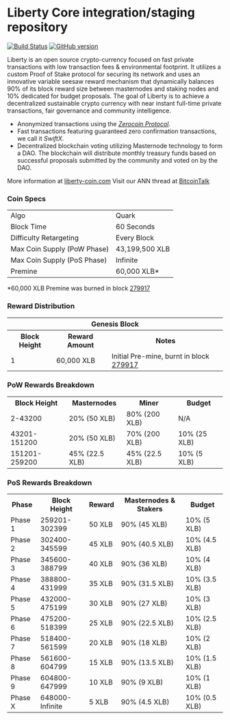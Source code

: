 Liberty Core integration/staging repository
=====================================

[![Build Status](https://travis-ci.org/project-liberty/Liberty.svg?branch=master)](https://travis-ci.org/project-liberty/Liberty) [![GitHub version](https://badge.fury.io/gh/Liberty-Project%2FPIVX.svg)](https://badge.fury.io/gh/Liberty-Project%2Fwallet)

Liberty is an open source crypto-currency focused on fast private transactions with low transaction fees & environmental footprint.  It utilizes a custom Proof of Stake protocol for securing its network and uses an innovative variable seesaw reward mechanism that dynamically balances 90% of its block reward size between masternodes and staking nodes and 10% dedicated for budget proposals. The goal of Liberty is to achieve a decentralized sustainable crypto currency with near instant full-time private transactions, fair governance and community intelligence.
- Anonymized transactions using the [_Zerocoin Protocol_](http://www.liberty-coin.com/xlbz).
- Fast transactions featuring guaranteed zero confirmation transactions, we call it _SwiftX_.
- Decentralized blockchain voting utilizing Masternode technology to form a DAO. The blockchain will distribute monthly treasury funds based on successful proposals submitted by the community and voted on by the DAO.

More information at [liberty-coin.com](http://www.liberty-coin.com) Visit our ANN thread at [BitcoinTalk](http://www.bitcointalk.org/index.php?topic=1262920)

### Coin Specs
<table>
<tr><td>Algo</td><td>Quark</td></tr>
<tr><td>Block Time</td><td>60 Seconds</td></tr>
<tr><td>Difficulty Retargeting</td><td>Every Block</td></tr>
<tr><td>Max Coin Supply (PoW Phase)</td><td>43,199,500 XLB</td></tr>
<tr><td>Max Coin Supply (PoS Phase)</td><td>Infinite</td></tr>
<tr><td>Premine</td><td>60,000 XLB*</td></tr>
</table>

*60,000 XLB Premine was burned in block [279917](http://www.presstab.pw/phpexplorer/Liberty/block.php?blockhash=206d9cfe859798a0b0898ab00d7300be94de0f5469bb446cecb41c3e173a57e0)

### Reward Distribution

<table>
<th colspan=4>Genesis Block</th>
<tr><th>Block Height</th><th>Reward Amount</th><th>Notes</th></tr>
<tr><td>1</td><td>60,000 XLB</td><td>Initial Pre-mine, burnt in block <a href="http://www.presstab.pw/phpexplorer/Liberty/block.php?blockhash=206d9cfe859798a0b0898ab00d7300be94de0f5469bb446cecb41c3e173a57e0">279917</a></td></tr>
</table>

### PoW Rewards Breakdown

<table>
<th>Block Height</th><th>Masternodes</th><th>Miner</th><th>Budget</th>
<tr><td>2-43200</td><td>20% (50 XLB)</td><td>80% (200 XLB)</td><td>N/A</td></tr>
<tr><td>43201-151200</td><td>20% (50 XLB)</td><td>70% (200 XLB)</td><td>10% (25 XLB)</td></tr>
<tr><td>151201-259200</td><td>45% (22.5 XLB)</td><td>45% (22.5 XLB)</td><td>10% (5 XLB)</td></tr>
</table>

### PoS Rewards Breakdown

<table>
<th>Phase</th><th>Block Height</th><th>Reward</th><th>Masternodes & Stakers</th><th>Budget</th>
<tr><td>Phase 1</td><td>259201-302399</td><td>50 XLB</td><td>90% (45 XLB)</td><td>10% (5 XLB)</td></tr>
<tr><td>Phase 2</td><td>302400-345599</td><td>45 XLB</td><td>90% (40.5 XLB)</td><td>10% (4.5 XLB)</td></tr>
<tr><td>Phase 3</td><td>345600-388799</td><td>40 XLB</td><td>90% (36 XLB)</td><td>10% (4 XLB)</td></tr>
<tr><td>Phase 4</td><td>388800-431999</td><td>35 XLB</td><td>90% (31.5 XLB)</td><td>10% (3.5 XLB)</td></tr>
<tr><td>Phase 5</td><td>432000-475199</td><td>30 XLB</td><td>90% (27 XLB)</td><td>10% (3 XLB)</td></tr>
<tr><td>Phase 6</td><td>475200-518399</td><td>25 XLB</td><td>90% (22.5 XLB)</td><td>10% (2.5 XLB)</td></tr>
<tr><td>Phase 7</td><td>518400-561599</td><td>20 XLB</td><td>90% (18 XLB)</td><td>10% (2 XLB)</td></tr>
<tr><td>Phase 8</td><td>561600-604799</td><td>15 XLB</td><td>90% (13.5 XLB)</td><td>10% (1.5 XLB)</td></tr>
<tr><td>Phase 9</td><td>604800-647999</td><td>10 XLB</td><td>90% (9 XLB)</td><td>10% (1 XLB)</td></tr>
<tr><td>Phase X</td><td>648000-Infinite</td><td>5 XLB</td><td>90% (4.5 XLB)</td><td>10% (0.5 XLB)</td></tr>
</table>

